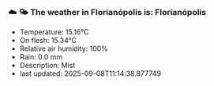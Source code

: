 ### ☁️ 🌤️  The weather in Florianópolis is: Florianópolis

- Temperature: 15.16°C
- On flesh: 15.34°C
- Relative air humidity: 100%
- Rain: 0.0 mm
- Description: Mist
- last updated: 2025-09-08T11:14:38.877749
